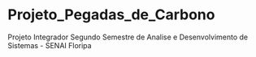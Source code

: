 # Projeto_Pegadas_de_Carbono
Projeto Integrador Segundo Semestre de Analise e Desenvolvimento de Sistemas - SENAI Floripa
